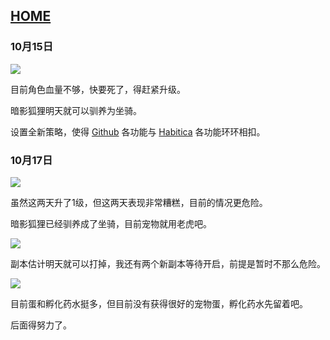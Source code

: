 ## [HOME](../index.md)

### 10月15日

![](https://cdn.jsdelivr.net/gh/lusuzi/habitica/202010/images/15.png)

目前角色血量不够，快要死了，得赶紧升级。

暗影狐狸明天就可以驯养为坐骑。

设置全新策略，使得 [Github](https://github.com/) 各功能与 [Habitica](https://habitica.com/) 各功能环环相扣。

### 10月17日

![](https://cdn.jsdelivr.net/gh/lusuzi/habitica/202010/images/17.png)

虽然这两天升了1级，但这两天表现非常糟糕，目前的情况更危险。

暗影狐狸已经驯养成了坐骑，目前宠物就用老虎吧。

![](https://cdn.jsdelivr.net/gh/lusuzi/habitica/202010/images/17-1.png)

副本估计明天就可以打掉，我还有两个新副本等待开启，前提是暂时不那么危险。

![](https://cdn.jsdelivr.net/gh/lusuzi/habitica/202010/images/17-2.png)

目前蛋和孵化药水挺多，但目前没有获得很好的宠物蛋，孵化药水先留着吧。

后面得努力了。

